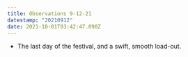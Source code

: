 ```yaml
---
title: Observations 9-12-21
datestamp: "20210912"
date: 2021-10-01T03:42:47.090Z
---
```

- The last day of the festival, and a swift, smooth load-out.